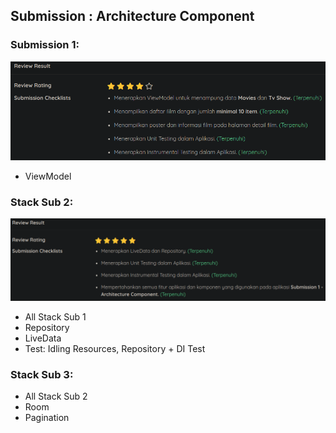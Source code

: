 ## Submission : Architecture Component

### Submission 1:
![Submission 1 Review](git_asset/SubSatu.png)
- ViewModel

### Stack Sub 2:
![Submission 2 Review](git_asset/SubDua.png)
- All Stack Sub 1
- Repository
- LiveData
- Test: Idling Resources, Repository + DI Test

### Stack Sub 3:
- All Stack Sub 2
- Room
- Pagination